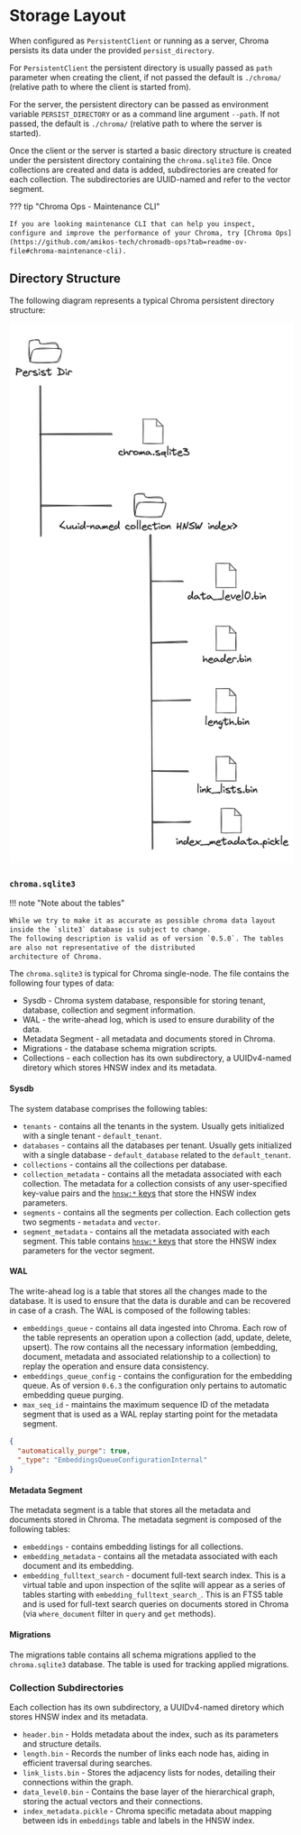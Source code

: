 # Storage Layout

When configured as `PersistentClient` or running as a server, Chroma persists its data under the
provided `persist_directory`.

For `PersistentClient` the persistent directory is usually passed as `path` parameter when creating the client, if not
passed the default is `./chroma/` (relative path to where the client is started from).

For the server, the persistent directory can be passed as environment variable `PERSIST_DIRECTORY` or as a command line
argument `--path`. If not passed, the default is `./chroma/` (relative path to where the server is started).

Once the client or the server is started a basic directory structure is created under the persistent directory
containing the `chroma.sqlite3` file. Once collections are created and data is added, subdirectories are created for
each collection. The subdirectories are UUID-named and refer to the vector segment.

??? tip "Chroma Ops - Maintenance CLI"

    If you are looking maintenance CLI that can help you inspect, configure and improve the performance of your Chroma, try [Chroma Ops](https://github.com/amikos-tech/chromadb-ops?tab=readme-ov-file#chroma-maintenance-cli).

## Directory Structure

The following diagram represents a typical Chroma persistent directory structure:

![Persistent Directory Layout](../assets/images/persistent-dir-layout.png)

### `chroma.sqlite3`

!!! note "Note about the tables"

    While we try to make it as accurate as possible chroma data layout inside the `slite3` database is subject to change.
    The following description is valid as of version `0.5.0`. The tables are also not representative of the distributed
    architecture of Chroma.

The `chroma.sqlite3` is typical for Chroma single-node. The file contains the following four types of data:

- Sysdb - Chroma system database, responsible for storing tenant, database, collection and segment information.
- WAL - the write-ahead log, which is used to ensure durability of the data.
- Metadata Segment - all metadata and documents stored in Chroma.
- Migrations - the database schema migration scripts.
- Collections - each collection has its own subdirectory, a UUIDv4-named diretory which stores HNSW index and its metadata.

#### Sysdb

The system database comprises the following tables:

- `tenants` - contains all the tenants in the system. Usually gets initialized with a single tenant - `default_tenant`.
- `databases` - contains all the databases per tenant. Usually gets initialized with a single
  database - `default_database` related to the `default_tenant`.
- `collections` - contains all the collections per database.
- `collection_metadata` - contains all the metadata associated with each collection. The metadata for a collection
  consists of any user-specified key-value pairs and the [`hnsw:*` keys](configuration.md#hnsw-configuration) that store
  the HNSW index parameters.
- `segments` - contains all the segments per collection. Each collection gets two segments - `metadata` and `vector`.
- `segment_metadata` - contains all the metadata associated with each segment. This table
  contains [`hnsw:*` keys](configuration.md#hnsw-configuration) that store the HNSW index parameters for the vector
  segment.

#### WAL

The write-ahead log is a table that stores all the changes made to the database. It is used to ensure that the data is
durable and can be recovered in case of a crash. The WAL is composed of the following tables:

- `embeddings_queue` - contains all data ingested into Chroma. Each row of the table represents an operation upon a
  collection (add, update, delete, upsert). The row contains all the necessary information (embedding, document,
  metadata and associated relationship to a collection) to replay the operation and ensure data consistency.
- `embeddings_queue_config` - contains the configuration for the embedding queue. As of version `0.6.3` the configuration only pertains to automatic embedding queue purging.
- `max_seq_id` - maintains the maximum sequence ID of the metadata segment that is used as a WAL replay starting point for
  the metadata segment.



```json title="Example Queue Configuration"
{
  "automatically_purge": true,
  "_type": "EmbeddingsQueueConfigurationInternal"
}
```

#### Metadata Segment

The metadata segment is a table that stores all the metadata and documents stored in Chroma. The metadata segment is
composed of the following tables:

- `embeddings` - contains embedding listings for all collections.
- `embedding_metadata` - contains all the metadata associated with each document and its embedding.
- `embedding_fulltext_search` - document full-text search index. This is a virtual table and upon inspection of the sqlite
  will appear as a series of tables starting with `embedding_fulltext_search_`. This is an FTS5 table and is used for
  full-text search queries on documents stored in Chroma (via `where_document` filter in `query` and `get` methods).

#### Migrations

The migrations table contains all schema migrations applied to the `chroma.sqlite3` database. The table is used for tracking applied migrations.

### Collection Subdirectories

Each collection has its own subdirectory, a UUIDv4-named diretory which stores HNSW index and its metadata.

- `header.bin` - Holds metadata about the index, such as its parameters and structure details.
- `length.bin` - Records the number of links each node has, aiding in efficient traversal during searches.
- `link_lists.bin` - Stores the adjacency lists for nodes, detailing their connections within the graph.
- `data_level0.bin` - Contains the base layer of the hierarchical graph, storing the actual vectors and their connections.
- `index_metadata.pickle` - Chroma specific metadata about mapping between ids in `embeddings` table and labels in the HNSW index.

